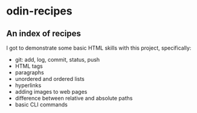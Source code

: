 # odin-recipes

## An index of recipes

I got to demonstrate some basic HTML skills with this project, specifically:

- git: add, log, commit, status, push
- HTML tags
- paragraphs
- unordered and ordered lists
- hyperlinks
- adding images to web pages
- difference between relative and absolute paths
- basic CLI commands

